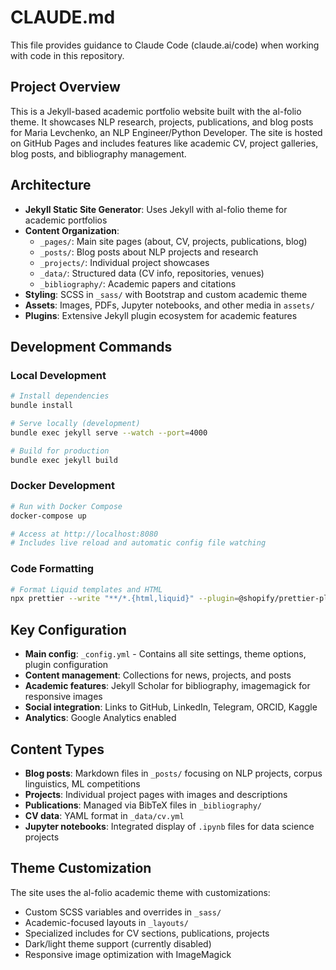 # CLAUDE.md

This file provides guidance to Claude Code (claude.ai/code) when working with code in this repository.

## Project Overview

This is a Jekyll-based academic portfolio website built with the al-folio theme. It showcases NLP research, projects, publications, and blog posts for Maria Levchenko, an NLP Engineer/Python Developer. The site is hosted on GitHub Pages and includes features like academic CV, project galleries, blog posts, and bibliography management.

## Architecture

- **Jekyll Static Site Generator**: Uses Jekyll with al-folio theme for academic portfolios
- **Content Organization**: 
  - `_pages/`: Main site pages (about, CV, projects, publications, blog)
  - `_posts/`: Blog posts about NLP projects and research
  - `_projects/`: Individual project showcases
  - `_data/`: Structured data (CV info, repositories, venues)
  - `_bibliography/`: Academic papers and citations
- **Styling**: SCSS in `_sass/` with Bootstrap and custom academic theme
- **Assets**: Images, PDFs, Jupyter notebooks, and other media in `assets/`
- **Plugins**: Extensive Jekyll plugin ecosystem for academic features

## Development Commands

### Local Development
```bash
# Install dependencies
bundle install

# Serve locally (development)
bundle exec jekyll serve --watch --port=4000

# Build for production
bundle exec jekyll build
```

### Docker Development
```bash
# Run with Docker Compose
docker-compose up

# Access at http://localhost:8080
# Includes live reload and automatic config file watching
```

### Code Formatting
```bash
# Format Liquid templates and HTML
npx prettier --write "**/*.{html,liquid}" --plugin=@shopify/prettier-plugin-liquid
```

## Key Configuration

- **Main config**: `_config.yml` - Contains all site settings, theme options, plugin configuration
- **Content management**: Collections for news, projects, and posts
- **Academic features**: Jekyll Scholar for bibliography, imagemagick for responsive images
- **Social integration**: Links to GitHub, LinkedIn, Telegram, ORCID, Kaggle
- **Analytics**: Google Analytics enabled

## Content Types

- **Blog posts**: Markdown files in `_posts/` focusing on NLP projects, corpus linguistics, ML competitions
- **Projects**: Individual project pages with images and descriptions
- **Publications**: Managed via BibTeX files in `_bibliography/`
- **CV data**: YAML format in `_data/cv.yml`
- **Jupyter notebooks**: Integrated display of `.ipynb` files for data science projects

## Theme Customization

The site uses the al-folio academic theme with customizations:
- Custom SCSS variables and overrides in `_sass/`
- Academic-focused layouts in `_layouts/`
- Specialized includes for CV sections, publications, projects
- Dark/light theme support (currently disabled)
- Responsive image optimization with ImageMagick